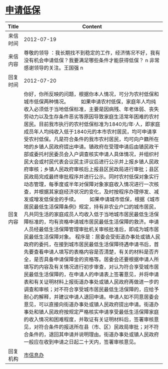 # [申请低保](http://www.shangluo.gov.cn/zmhd/ldxxxx.jsp?urltype=leadermail.LeaderMailContentUrl&wbtreeid=1112&leadermailid=1313)

| Title |                                                                                                                                                                                                                                                                                                                                                                                                                                                                               Content                                                                                                                                                                                                                                                                                                                                                                                                                                                                               |
|:-----:|---------------------------------------------------------------------------------------------------------------------------------------------------------------------------------------------------------------------------------------------------------------------------------------------------------------------------------------------------------------------------------------------------------------------------------------------------------------------------------------------------------------------------------------------------------------------------------------------------------------------------------------------------------------------------------------------------------------------------------------------------------------------------------------------------------------------------------------------------------------------------------------------------------------------------------------------------------------------|
| 来信时间  | 2012-07-19                                                                                                                                                                                                                                                                                                                                                                                                                                                                                                                                                                                                                                                                                                                                                                                                                                                                                                                                                          |
| 来信内容  | 尊敬的领导 ：我长期找不到稳定的工作，经济情况不好，我有没有机会申请低保？我要满足哪些条件才能获得低保？ n 非常感谢领导的关注。王国强 n                                                                                                                                                                                                                                                                                                                                                                                                                                                                                                                                                                                                                                                                                                                                                                                                                                                                                              |
| 回复时间  | 2012-07-20                                                                                                                                                                                                                                                                                                                                                                                                                                                                                                                                                                                                                                                                                                                                                                                                                                                                                                                                                          |
| 回复内容  | 你好，你所反映的问题，根据你本人情况，可分为农村低保和城市低保两种情况。         如果申请农村低保，家庭年人均纯收入必须低于当地低保标准，主要是因病残、年老体弱、丧失劳动力以及生存条件恶劣等原因导致家庭生活常年困难的农村居民。目前我市执行的农村低保标准为1840元/年·人，即家庭成员年人均纯收入低于1840元的本市农村居民，均可申请享受农村低保。凡是符合条件的我市农村居民，均可向户籍所在地的乡镇人民政府提出申请。镇政府在受理申请后由镇民政干部或委托村民委员会入户调查核实申请人具体情况，并组织村民大会或村民代表会议民主评议后进行公示并上报乡镇人民政府审核；乡镇人民政府审核后上报县区民政局进行审批；县区民政局完成最终审批程序并进行公示。同时农村低保对象实行动态管理，每季度或半年对保障对象家庭收入情况进行一次核查，并根据其家庭经济状况的变化，及时按程序办理停发、减发或增发低保金的手续。        如果申请城市低保，根据《城市居民最低生活保障条例》规定，持有非农业户口的城市居民，凡共同生活的家庭成员人均收入低于当地城市居民最低生活保障标准的，均有资格申请城市居民最低生活保障的救济。申请人员经最低生活保障管理审批机关审核批准后，即成为城市居民最低生活保障对象。 程序是：居委会受街道办事处或镇人民政府的委托，在接到城市居民最低生活保障待遇申请书后，首先要查看申请人填写的表格内容是否清楚，有关的材料是否齐全，是否具备申请保障金的资格等。居委会还要根据申请人所填写的内容及有关情况进行初步审查，对认为符合享受城市居民最低生活保障的，在申请人的申请表上签署意见，并将申请表和有关证明材料上报街道办事处或镇人民政府再做进一步的调查和审核；对不符合享受城市居民最低生活保障的，应给予耐心的解释，并建议申请人退回申请。申请人如不同意居委会意见，可以直接向街道办事处或镇人民政府提出申请。街道办事处和镇人民政府按规定严格核实申请享受最低生活保障家庭的收入情况和困难程度，并取证有关证明材料后，签署审核意见，对符合条件的报送所在县（市、区）民政局审批；对不符合条件的，退回其申请并说明理由。街道办事处或镇人民政府一般应在收到申请之日起二十天内，签署审核意见。 |
| 回复机构  | [市信息办](../../category/agencies/市信息办.md)                                                                                                                                                                                                                                                                                                                                                                                                                                                                                                                                                                                                                                                                                                                                                                                                                                                                                                                             |